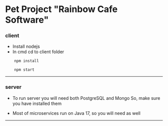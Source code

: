 # Pet Project "Rainbow Cafe Software"


### client
- Install nodejs
- In cmd cd to client folder
``` 
    npm install 
```
``` 
    npm start 
```
____


### server
- To run server you will need both PostgreSQL and Mongo
So, make sure you have installed them

- Most of microservices run on Java 17, so you will need as well

____
